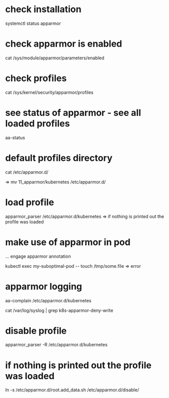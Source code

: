 # check installation
systemctl status apparmor

# check apparmor is enabled
cat /sys/module/apparmor/parameters/enabled

# check profiles
cat /sys/kernel/security/apparmor/profiles

# see status of apparmor - see all loaded profiles
aa-status

# default profiles directory
cat /etc/apparmor.d/

=> mv 11_apparmor/kubernetes /etc/apparmor.d/

# load profile

<!-- TODO do I need to do this really? -->

apparmor_parser /etc/apparmor.d/kubernetes
=> if nothing is printed out the profile was loaded

# make use of apparmor in pod

... engage apparmor annotation

kubectl exec my-suboptimal-pod -- touch /tmp/some.file
=> error

# apparmor logging
aa-complain /etc/apparmor.d/kubernetes

<!-- https://wiki.debian.org/AppArmor/HowToUse#:~:text=AppArmor%20logs%20can%20be%20found,log%20when%20auditd%20is%20installed). -->
<!-- TODO not sure if apparmor is the reason for failing here-->
cat /var/log/syslog | grep k8s-apparmor-deny-write


# disable profile
apparmor_parser -R /etc/apparmor.d/kubernetes
# if nothing is printed out the profile was loaded
ln -s /etc/apparmor.d/root.add_data.sh /etc/apparmor.d/disable/
